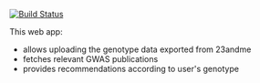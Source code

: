 [![Build Status](https://travis-ci.org/f6v/dna_pilot.svg?branch=master)](https://travis-ci.org/f6v/dna_pilot)

This web app:
- allows uploading the genotype data exported from 23andme
- fetches relevant GWAS publications
- provides recommendations according to user's genotype
